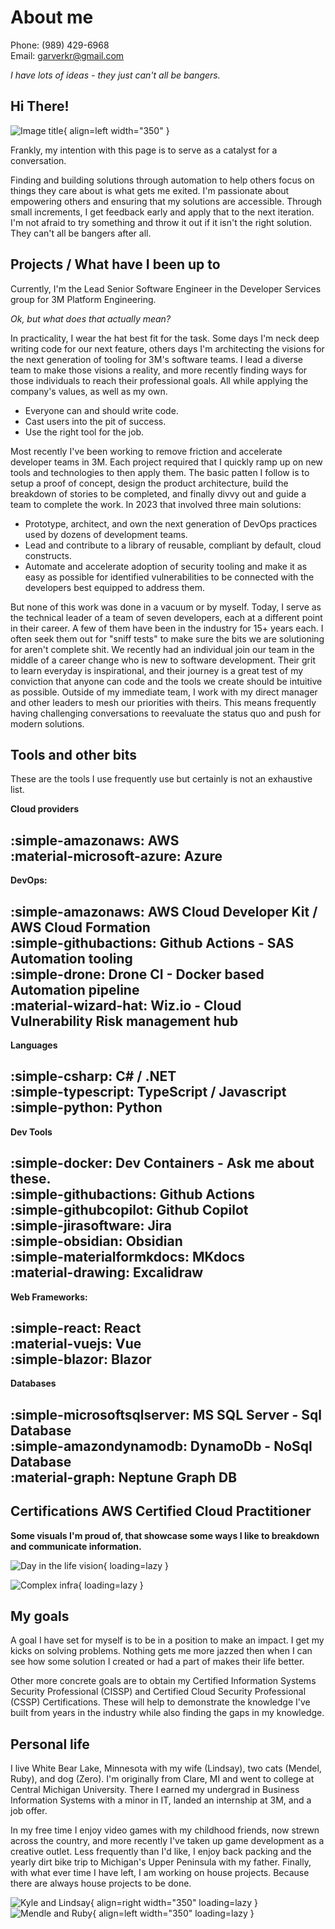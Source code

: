 # About me

Phone: (989) 429-6968  
Email: garverkr@gmail.com

*I have lots of ideas - they just can't all be bangers.*

## Hi There!

![Image title](./assets/me.webp){ align=left width="350" }

Frankly, my intention with this page is to serve as a catalyst for a conversation.

Finding and building solutions through automation to help others focus on things they care about is what gets me exited. I'm passionate about empowering others and ensuring that my solutions are accessible. Through small increments, I get feedback early and apply that to the next iteration.  I'm not afraid to try something and throw it out if it isn't the right solution.  They can't all be bangers after all.

## Projects / What have I been up to

Currently, I'm the Lead Senior Software Engineer in the Developer Services group for 3M Platform Engineering.  

*Ok, but what does that actually mean?*

In practicality, I wear the hat best fit for the task. Some days I'm neck deep writing code for our next feature, others days I'm architecting the visions for the next generation of tooling for 3M's software teams.  I lead a diverse team to make those visions a reality, and more recently finding ways for those individuals to reach their professional goals.  All while applying the company's values, as well as my own.  

- Everyone can and should write code.
- Cast users into the pit of success.
- Use the right tool for the job.

Most recently I've been working to remove friction and accelerate developer teams in 3M.  Each project required that I quickly ramp up on new tools and technologies to then apply them.  The basic patten I follow is to setup a proof of concept, design the product architecture, build the breakdown of stories to be completed, and finally divvy out and guide a team to complete the work.  In 2023 that involved three main solutions:  

- Prototype, architect, and own the next generation of DevOps practices used by dozens of development teams. 
- Lead and contribute to a library of reusable, compliant by default, cloud constructs. 
- Automate and accelerate adoption of security tooling and make it as easy as possible for identified vulnerabilities to be connected with the developers best equipped to address them.

But none of this work was done in a vacuum or by myself.  Today, I serve as the technical leader of a team of seven developers, each at a different point in their career.  A few of them have been in the industry for 15+ years each.  I often seek them out for "sniff tests" to make sure the bits we are solutioning for aren't complete shit. We recently had an individual join our team in the middle of a career change who is new to software development. Their grit to learn everyday is inspirational, and their journey is a great test of my conviction that anyone can code and the tools we create should be intuitive as possible. Outside of my immediate team, I work with my direct manager and other leaders to mesh our priorities with theirs. This means frequently having challenging conversations to reevaluate the status quo and push for modern solutions.

## Tools and other bits
These are the tools I use frequently use but certainly is not an exhaustive list. 

**Cloud providers**

:simple-amazonaws: AWS  
:material-microsoft-azure: Azure
---

**DevOps:**

:simple-amazonaws: AWS Cloud Developer Kit / AWS Cloud Formation  
:simple-githubactions: Github Actions - SAS Automation tooling  
:simple-drone: Drone CI - Docker based Automation pipeline  
:material-wizard-hat: Wiz.io - Cloud Vulnerability Risk management hub 
---

**Languages**

:simple-csharp: C# / .NET  
:simple-typescript: TypeScript / Javascript  
:simple-python: Python
---

**Dev Tools**

:simple-docker: Dev Containers - Ask me about these.  
:simple-githubactions: Github Actions  
:simple-githubcopilot: Github Copilot  
:simple-jirasoftware: Jira  
:simple-obsidian: Obsidian  
:simple-materialformkdocs: MKdocs  
:material-drawing: Excalidraw
---

**Web Frameworks:**

:simple-react: React   
:material-vuejs: Vue  
:simple-blazor: Blazor
---

**Databases**

:simple-microsoftsqlserver: MS SQL Server - Sql Database  
:simple-amazondynamodb: DynamoDb - NoSql Database  
:material-graph: Neptune Graph DB
---

**Certifications**
AWS Certified Cloud Practitioner
---

**Some visuals I'm proud of, that showcase some ways I like to breakdown and communicate information.**

![Day in the life vision](./assets/Falcon2LifeOfDeveloper.png){ loading=lazy }

![Complex infra](./assets/Falcon2PipeAuthInfra.png){ loading=lazy }


## My goals

A goal I have set for myself is to be in a position to make an impact. I get my kicks on solving problems. Nothing gets me more jazzed then when I can see how some solution I created or had a part of makes their life better. 

Other more concrete goals are to obtain my Certified Information Systems Security Professional (CISSP) and Certified Cloud Security Professional (CSSP) Certifications. These will help to demonstrate the knowledge I've built from years in the industry while also finding the gaps in my knowledge.  

## Personal life

I live White Bear Lake, Minnesota with my wife (Lindsay), two cats (Mendel, Ruby), and dog (Zero). I'm originally from Clare, MI and went to college at Central Michigan University. There I earned my undergrad in Business Information Systems with a minor in IT, landed an internship at 3M, and a job offer. 

In my free time I enjoy video games with my childhood friends, now strewn across the country, and more recently I've taken up game development as a creative outlet.  Less frequently than I'd like, I enjoy back packing and the yearly dirt bike trip to Michigan's Upper Peninsula with my father.  Finally, with what ever time I have left, I am working on house projects.  Because there are always house projects to be done. 

![Kyle and Lindsay](./assets/LindsayKyleIsleRoyal.png){ align=right width="350" loading=lazy }
![Mendle and Ruby](./assets/MendleRuby.png){ align=left width="350" loading=lazy }
